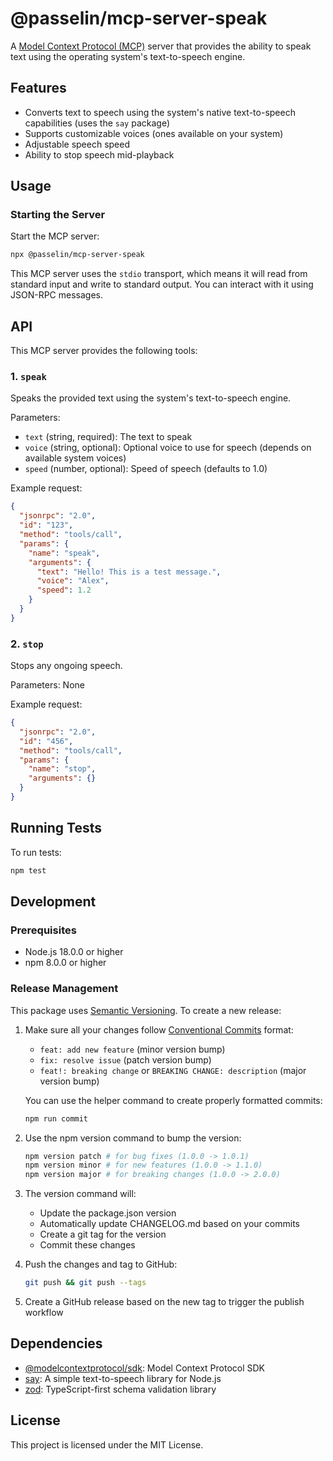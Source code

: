 # @passelin/mcp-server-speak

A [Model Context Protocol (MCP)](https://modelcontextprotocol.io/introduction) server that provides the ability to speak text using the operating system's text-to-speech engine.

## Features

- Converts text to speech using the system's native text-to-speech capabilities (uses the `say` package)
- Supports customizable voices (ones available on your system)
- Adjustable speech speed
- Ability to stop speech mid-playback

## Usage

### Starting the Server

Start the MCP server:

```bash
npx @passelin/mcp-server-speak
```

This MCP server uses the `stdio` transport, which means it will read from standard input and write to standard output. You can interact with it using JSON-RPC messages.

## API

This MCP server provides the following tools:

### 1. `speak`

Speaks the provided text using the system's text-to-speech engine.

Parameters:

- `text` (string, required): The text to speak
- `voice` (string, optional): Optional voice to use for speech (depends on available system voices)
- `speed` (number, optional): Speed of speech (defaults to 1.0)

Example request:

```json
{
  "jsonrpc": "2.0",
  "id": "123",
  "method": "tools/call",
  "params": {
    "name": "speak",
    "arguments": {
      "text": "Hello! This is a test message.",
      "voice": "Alex",
      "speed": 1.2
    }
  }
}
```

### 2. `stop`

Stops any ongoing speech.

Parameters: None

Example request:

```json
{
  "jsonrpc": "2.0",
  "id": "456",
  "method": "tools/call",
  "params": {
    "name": "stop",
    "arguments": {}
  }
}
```

## Running Tests

To run tests:

```bash
npm test
```

## Development

### Prerequisites

- Node.js 18.0.0 or higher
- npm 8.0.0 or higher

### Release Management

This package uses [Semantic Versioning](https://semver.org/). To create a new release:

1. Make sure all your changes follow [Conventional Commits](https://www.conventionalcommits.org/) format:
   - `feat: add new feature` (minor version bump)
   - `fix: resolve issue` (patch version bump)
   - `feat!: breaking change` or `BREAKING CHANGE: description` (major version bump)

   You can use the helper command to create properly formatted commits:
   ```bash
   npm run commit
   ```

2. Use the npm version command to bump the version:
   ```bash
   npm version patch # for bug fixes (1.0.0 -> 1.0.1)
   npm version minor # for new features (1.0.0 -> 1.1.0)
   npm version major # for breaking changes (1.0.0 -> 2.0.0)
   ```

3. The version command will:
   - Update the package.json version
   - Automatically update CHANGELOG.md based on your commits
   - Create a git tag for the version
   - Commit these changes

4. Push the changes and tag to GitHub:
   ```bash
   git push && git push --tags
   ```

5. Create a GitHub release based on the new tag to trigger the publish workflow

## Dependencies

- [@modelcontextprotocol/sdk](https://www.npmjs.com/package/@modelcontextprotocol/sdk): Model Context Protocol SDK
- [say](https://www.npmjs.com/package/say): A simple text-to-speech library for Node.js
- [zod](https://www.npmjs.com/package/zod): TypeScript-first schema validation library

## License

This project is licensed under the MIT License.
